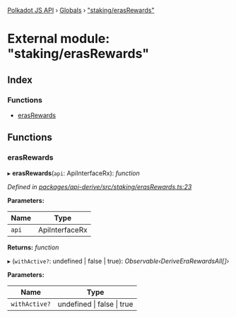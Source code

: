 [Polkadot JS API](../README.md) › [Globals](../globals.md) › ["staking/erasRewards"](_staking_erasrewards_.md)

# External module: "staking/erasRewards"

## Index

### Functions

* [erasRewards](_staking_erasrewards_.md#erasrewards)

## Functions

###  erasRewards

▸ **erasRewards**(`api`: ApiInterfaceRx): *function*

*Defined in [packages/api-derive/src/staking/erasRewards.ts:23](https://github.com/polkadot-js/api/blob/8ad3d35dd2/packages/api-derive/src/staking/erasRewards.ts#L23)*

**Parameters:**

Name | Type |
------ | ------ |
`api` | ApiInterfaceRx |

**Returns:** *function*

▸ (`withActive?`: undefined | false | true): *Observable‹DeriveEraRewardsAll[]›*

**Parameters:**

Name | Type |
------ | ------ |
`withActive?` | undefined &#124; false &#124; true |
